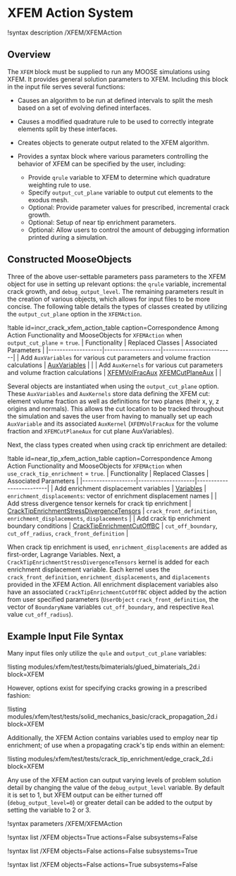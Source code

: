 # XFEM Action System

!syntax description /XFEM/XFEMAction

## Overview

The `XFEM` block must be supplied to run any MOOSE simulations using XFEM. It provides general
solution parameters to XFEM. Including this block in the input file serves several functions:

- Causes an algorithm to be run at defined intervals to split the mesh based on a set of evolving defined interfaces.
- Causes a modified quadrature rule to be used to correctly integrate elements split by these interfaces.
- Creates objects to generate output related to the XFEM algorithm.
- Provides a syntax block where various parameters controlling the behavior of XFEM can be specified by the user, including:

  - Provide `qrule` variable to XFEM to determine which quadrature weighting rule to use.
  - Specify `output_cut_plane` variable to output cut elements to the exodus mesh.
  - Optional: Provide parameter values for prescribed, incremental crack growth.
  - Optional: Setup of near tip enrichment parameters.
  - Optional: Allow users to control the amount of debugging information printed during a simulation.

## Constructed MooseObjects

Three of the above user-settable parameters pass parameters to the XFEM object for use in setting up
relevant options: the `qrule` variable, incremental crack growth, and `debug_output_level`. The
remaining parameters result in the creation of various objects, which allows for input files to be
more concise. The following table details the types of classes created by utilizing the
`output_cut_plane` option in the `XFEMAction`.

!table id=incr_crack_xfem_action_table caption=Correspondence Among Action Functionality and MooseObjects for `XFEMAction` when `output_cut_plane` = `true`.
| Functionality     | Replaced Classes   | Associated Parameters   |
|-------------------|--------------------|-------------------------|
| Add `AuxVariables` for various cut parameters and volume fraction calculations | [AuxVariables](/AuxVariables/index.md) |   |
| Add `AuxKernels` for various cut parameters and volume fraction calculations | [XFEMVolFracAux](/XFEMVolFracAux.md) [XFEMCutPlaneAux](/XFEMCutPlaneAux.md) |   |

Several objects are instantiated when using the `output_cut_plane` option. These `AuxVariables` and
`AuxKernels` store data defining the XFEM cut: element volume fraction as well as definitions for
two planes (their x, y, z origins and normals). This allows the cut location to be tracked
throughout the simulation and saves the user from having to manually set up each `AuxVariable` and
its associated `AuxKernel` (`XFEMVolFracAux` for the volume fraction and `XFEMCutPlaneAux` for cut
plane AuxVariables).

Next, the class types created when using crack tip enrichment are detailed:

!table id=near_tip_xfem_action_table caption=Correspondence Among Action Functionality and MooseObjects for `XFEMAction` when `use_crack_tip_enrichment` = `true`.
| Functionality     | Replaced Classes   | Associated Parameters   |
|-------------------|--------------------|-------------------------|
| Add enrichment displacement variables | [Variables](syntax/Variables/index.md) | `enrichment_displacements`: vector of enrichment displacement names |
| Add stress divergence tensor kernels for crack tip enrichment | [CrackTipEnrichmentStressDivergenceTensors](/CrackTipEnrichmentStressDivergenceTensors.md) | `crack_front_definition`, `enrichment_displacements`, `displacements` |
| Add crack tip enrichment boundary conditions | [CrackTipEnrichmentCutOffBC](/CrackTipEnrichmentCutOffBC.md) | `cut_off_boundary`, `cut_off_radius`, `crack_front_definition` |

When crack tip enrichment is used, `enrichment_displacements` are added as first-order, Lagrange
Variables. Next, a `CrackTipEnrichmentStressDivergenceTensors` kernel is added for each enrichment
displacement variable. Each kernel uses the `crack_front_definition`, `enrichment_displacements`,
and `diplacements` provided in the XFEM Action. All enrichment displacement variables also have an
associated `CrackTipEnrichmentCutOffBC` object added by the action from user specified parameters
(`UserObject` `crack_front_definition`, the vector of `BoundaryName` variables `cut_off_boundary`,
and respective `Real` value `cut_off_radius`).

## Example Input File Syntax

Many input files only utilize the `qule` and `output_cut_plane` variables:

!listing modules/xfem/test/tests/bimaterials/glued_bimaterials_2d.i block=XFEM

However, options exist for specifying cracks growing in a prescribed fashion:

!listing modules/xfem/test/tests/solid_mechanics_basic/crack_propagation_2d.i block=XFEM

Additionally, the XFEM Action contains variables used to employ near tip enrichment; of use when a
propagating crack's tip ends within an element:

!listing modules/xfem/test/tests/crack_tip_enrichment/edge_crack_2d.i block=XFEM

Any use of the XFEM action can output varying levels of problem solution detail by changing the
value of the `debug_output_level` variable. By default it is set to 1, but XFEM output can be
either turned off (`debug_output_level=0`) or greater detail can be added to the output by 
setting the variable to 2 or 3.

!syntax parameters /XFEM/XFEMAction

!syntax list /XFEM objects=True actions=False subsystems=False

!syntax list /XFEM objects=False actions=False subsystems=True

!syntax list /XFEM objects=False actions=True subsystems=False

